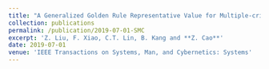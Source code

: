 ```yaml
---
title: "A Generalized Golden Rule Representative Value for Multiple-criteria Decision Analysis"
collection: publications
permalink: /publication/2019-07-01-SMC
excerpt: 'Z. Liu, F. Xiao, C.T. Lin, B. Kang and **Z. Cao**'
date: 2019-07-01
venue: 'IEEE Transactions on Systems, Man, and Cybernetics: Systems'
---
```

